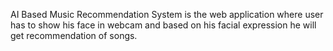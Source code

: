 AI Based Music Recommendation System is the web application where user has to show his face in webcam and based on his facial expression he will get recommendation of songs.
